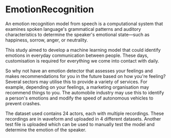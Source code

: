 # EmotionRecognition
An emotion recognition model from speech is a computational system that examines spoken language's grammatical patterns and auditory characteristics to determine the speaker's emotional state—such as happiness, sorrow, anger, or neutrality.

This study aimed to develop a machine learning model that could identify emotions in everyday communication between people. These days, customisation is required for everything we come into contact with daily.

So why not have an emotion detector that assesses your feelings and makes recommendations for you in the future based on how you're feeling? Several sectors may utilise this to provide a variety of services. 
For example, depending on your feelings, a marketing organisation may recommend things to you. The automobile industry may use this to identify a person's emotions and modify the speed of autonomous vehicles to prevent crashes.

The dataset used contains 24 actors, each with multiple recordings. These recordings are in waveform and uploaded in 4 different datasets. 
Another test file is uploaded which can be used to manually test the model and determine the emotion of the speaker.
